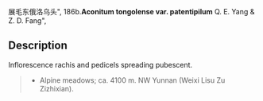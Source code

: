 展毛东俄洛乌头",
186b.**Aconitum tongolense var. patentipilum** Q. E. Yang & Z. D. Fang",

## Description
Inflorescence rachis and pedicels spreading pubescent.

> * Alpine meadows; ca. 4100 m. NW Yunnan (Weixi Lisu Zu Zizhixian).
